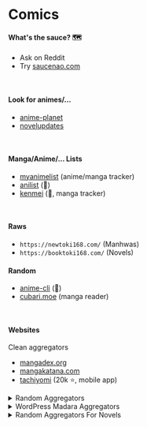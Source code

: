 # Comics

<div class="row row-cols-md-2 mt-4"><div>

#### What's the sauce? 🗺️

* Ask on Reddit
* Try [saucenao.com](https://saucenao.com)

<br>

#### Look for animes/...

* [anime-planet](https://www.anime-planet.com/)
* [novelupdates](https://www.novelupdates.com/)

<br>

#### Manga/Anime/... Lists

* [myanimelist](https://myanimelist.net/) (anime/manga tracker)
* [anilist](https://anilist.co/) (👻)
* [kenmei](https://www.kenmei.co/) (👻, manga tracker)

<br>

#### Raws

* `https://newtoki168.com/` (Manhwas)
* `https://booktoki168.com/` (Novels)

</div><div>

#### Random

* [anime-cli](https://github.com/pystardust/ani-cli) (👻)
* [cubari.moe](https://cubari.moe/) (manga reader)

<br>

#### Websites

Clean aggregators

* [mangadex.org](https://mangadex.org/)
* [mangakatana.com](http://mangakatana.com/)
* [tachiyomi](https://tachiyomi.org/) (20k ⭐, mobile app)

<details class="details-n">
<summary>Random Aggregators</summary>

* [fanfox.net](https://fanfox.net/)
* [mangaguru.org](https://mangaguru.org/index.php)
* [mangareader.to](https://mangareader.to/)
* [webtoon.xyz](https://www.webtoon.xyz/)
* [manhuascan.us](https://manhuascan.us/)
</details>

<details class="details-n">
<summary>WordPress Madara Aggregators</summary>

* [comickiba.com](https://comickiba.com/)
* [woopread.com](https://woopread.com/)
* [mangapuma.com](https://mangapuma.com/home-page)
* [mangakomi.io](https://mangakomi.io/)
* [manhwatop.com](https://manhwatop.com/)
* [mangarolls.com](https://mangarolls.com/rolls/)
</details>

<details class="details-n">
<summary>Random Aggregators For Novels</summary>

* [lightnovelreader](https://lightnovelreader.me/)
* [lightnovelmeta](https://www.lightnovelmeta.com/)
* [sky-mtl](https://sky-mtl.com/)
</details>
</div></div>